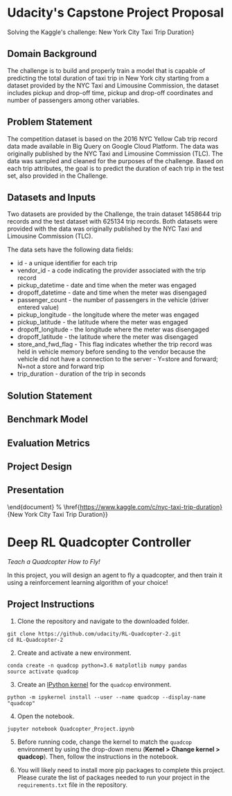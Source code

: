 
# Udacity's Capstone Project Proposal
Solving the Kaggle's challenge: New York City Taxi Trip Duration}
   
## Domain Background

The challenge is to build and properly train a model that is capable of predicting the total duration of taxi trip in New York city starting from a dataset provided by the NYC Taxi and Limousine Commission, the dataset includes pickup and drop-off time, pickup and drop-off coordinates and number of passengers among other variables.

## Problem Statement

The competition dataset is based on the 2016 NYC Yellow Cab trip record data made available in Big Query on Google Cloud Platform. The data was originally published by the NYC Taxi and Limousine Commission (TLC). The data was sampled and cleaned for the purposes of the challenge. 
Based on each trip attributes, the goal is to predict the duration of each trip in the test set, also provided in the Challenge.

## Datasets and Inputs

Two datasets are provided by the Challenge, the train dataset 1458644 trip records and the test dataset with 625134 trip records. Both datasets were provided with  the data was originally published by the NYC Taxi and Limousine Commission (TLC).

The data sets have the following data  fields:

* id - a unique identifier for each trip
* vendor_id - a code indicating the provider associated with the trip record
* pickup_datetime - date and time when the meter was engaged
* dropoff_datetime - date and time when the meter was disengaged
* passenger_count - the number of passengers in the vehicle (driver entered value)
* pickup_longitude - the longitude where the meter was engaged
* pickup_latitude - the latitude where the meter was engaged
* dropoff_longitude - the longitude where the meter was disengaged
* dropoff_latitude - the latitude where the meter was disengaged
* store_and_fwd_flag - This flag indicates whether the trip record was held in vehicle memory before sending to the vendor because the vehicle did not have a connection to the server - Y=store and forward; N=not a store and forward trip
* trip_duration - duration of the trip in seconds

## Solution Statement


## Benchmark Model


## Evaluation Metrics


## Project Design


## Presentation


\end{document}
% \href{https://www.kaggle.com/c/nyc-taxi-trip-duration} {New York City Taxi Trip Duration}}


# Deep RL Quadcopter Controller

*Teach a Quadcopter How to Fly!*

In this project, you will design an agent to fly a quadcopter, and then train it using a reinforcement learning algorithm of your choice! 

## Project Instructions

1. Clone the repository and navigate to the downloaded folder.

```
git clone https://github.com/udacity/RL-Quadcopter-2.git
cd RL-Quadcopter-2
```

2. Create and activate a new environment.

```
conda create -n quadcop python=3.6 matplotlib numpy pandas
source activate quadcop
```

3. Create an [IPython kernel](http://ipython.readthedocs.io/en/stable/install/kernel_install.html) for the `quadcop` environment. 
```
python -m ipykernel install --user --name quadcop --display-name "quadcop"
```

4. Open the notebook.
```
jupyter notebook Quadcopter_Project.ipynb
```

5. Before running code, change the kernel to match the `quadcop` environment by using the drop-down menu (**Kernel > Change kernel > quadcop**). Then, follow the instructions in the notebook.

6. You will likely need to install more pip packages to complete this project.  Please curate the list of packages needed to run your project in the `requirements.txt` file in the repository.